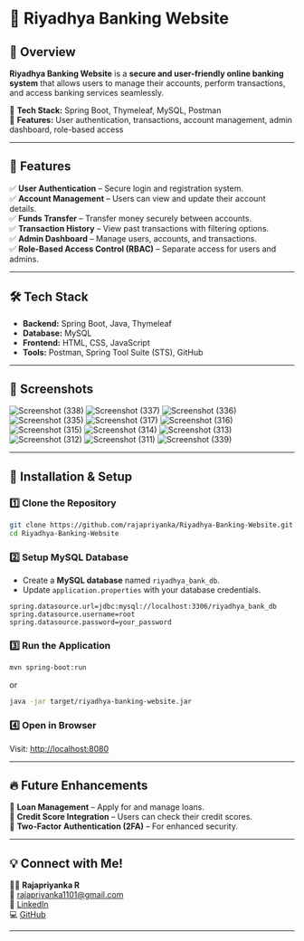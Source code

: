 # 🏦 Riyadhya Banking Website  

## 🚀 Overview  
**Riyadhya Banking Website** is a **secure and user-friendly online banking system** that allows users to manage their accounts, perform transactions, and access banking services seamlessly.  

🔹 **Tech Stack:** Spring Boot, Thymeleaf, MySQL, Postman  
🔹 **Features:** User authentication, transactions, account management, admin dashboard, role-based access  

---

## 🌟 Features  
✅ **User Authentication** – Secure login and registration system.  
✅ **Account Management** – Users can view and update their account details.  
✅ **Funds Transfer** – Transfer money securely between accounts.  
✅ **Transaction History** – View past transactions with filtering options.  
✅ **Admin Dashboard** – Manage users, accounts, and transactions.  
✅ **Role-Based Access Control (RBAC)** – Separate access for users and admins.  

---

## 🛠 Tech Stack  
- **Backend:** Spring Boot, Java, Thymeleaf  
- **Database:** MySQL  
- **Frontend:** HTML, CSS, JavaScript  
- **Tools:** Postman, Spring Tool Suite (STS), GitHub  

---

## 📸 Screenshots  
 
![Screenshot (338)](https://github.com/user-attachments/assets/ab038448-a337-42f0-b0f6-e3cdd916e800)
![Screenshot (337)](https://github.com/user-attachments/assets/114a3128-2c94-4dc7-86e7-a64a6b468d14)
![Screenshot (336)](https://github.com/user-attachments/assets/161625c3-8245-4116-9f65-becad4bbb1ce)
![Screenshot (335)](https://github.com/user-attachments/assets/d1c9e679-9e7a-43d2-a77b-31f45b28ed5b)
![Screenshot (317)](https://github.com/user-attachments/assets/f22e811b-d3aa-42aa-9a42-7ef9bafdee46)
![Screenshot (316)](https://github.com/user-attachments/assets/3c10b375-a175-4ac8-9a61-63b5ab9269fc)
![Screenshot (315)](https://github.com/user-attachments/assets/a7ec46a2-4a73-4586-8d5e-8def3d69eaef)
![Screenshot (314)](https://github.com/user-attachments/assets/beecdacd-1236-4b22-89ba-0bd5e44de4d7)
![Screenshot (313)](https://github.com/user-attachments/assets/3fd3eecc-d9fb-4b45-aa5d-483354f1f09f)
![Screenshot (312)](https://github.com/user-attachments/assets/21566cc6-bc75-47df-861c-ebe40f8b4abf)
![Screenshot (311)](https://github.com/user-attachments/assets/b7f7ff44-8c01-47f1-b0e4-6528ac8cde05)
![Screenshot (339)](https://github.com/user-attachments/assets/19f100f5-5460-47cb-8c63-f91b5f38d3a8)

---

## 🚀 Installation & Setup  
### 1️⃣ Clone the Repository  
```bash
git clone https://github.com/rajapriyanka/Riyadhya-Banking-Website.git
cd Riyadhya-Banking-Website
```

### 2️⃣ Setup MySQL Database  
- Create a **MySQL database** named `riyadhya_bank_db`.  
- Update `application.properties` with your database credentials.  

```properties
spring.datasource.url=jdbc:mysql://localhost:3306/riyadhya_bank_db
spring.datasource.username=root
spring.datasource.password=your_password
```

### 3️⃣ Run the Application  
```bash
mvn spring-boot:run
```
or  
```bash
java -jar target/riyadhya-banking-website.jar
```

### 4️⃣ Open in Browser  
Visit: [http://localhost:8080](http://localhost:8080)  

---



## 🔥 Future Enhancements  
🔹 **Loan Management** – Apply for and manage loans.  
🔹 **Credit Score Integration** – Users can check their credit scores.  
🔹 **Two-Factor Authentication (2FA)** – For enhanced security.  

---

## 💡 Connect with Me!  
👩‍💻 **Rajapriyanka R**  
📧 [rajapriyanka1101@gmail.com](mailto:rajapriyanka1101@gmail.com)  
🔗 [LinkedIn](https://www.linkedin.com/in/rajapriyankar/)  
💻 [GitHub](https://github.com/rajapriyanka/)  

---
